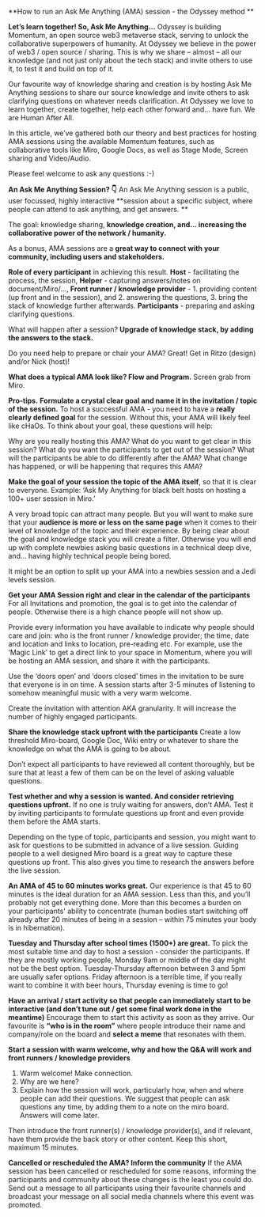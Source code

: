 **How to run an Ask Me Anything (AMA) session - the Odyssey method **

**Let’s learn together! So, Ask Me Anything…**
Odyssey is building Momentum, an open source web3 metaverse stack, serving to unlock the collaborative superpowers of humanity. At Odyssey we believe in the power of web3 / open source / sharing. This is why we share – almost – all our knowledge (and not just only about the tech stack) and invite others to use it, to test it and build on top of it. 

Our favourite way of knowledge sharing and creation is by hosting Ask Me Anything sessions to share our source knowledge and invite others to ask clarifying questions on whatever needs clarification. At Odyssey we love to learn together, create together, help each other forward and… have fun. We are Human After All.

In this article, we’ve gathered both our theory and best practices for hosting AMA sessions using the available Momentum features, such as collaborative tools like Miro, Google Docs, as well as Stage Mode, Screen sharing and Video/Audio. 

Please feel welcome to ask any questions :-)

**An Ask Me Anything Session? 👇**
An Ask Me Anything session is a public, user focussed, highly interactive **session about a specific subject, where people can attend to ask anything, and get answers. **

The goal: knowledge sharing, **knowledge creation, and… increasing the collaborative power of the network / humanity.**

As a bonus, AMA sessions are a **great way to connect with your community, including users and stakeholders.**

**Role of every participant** in achieving this result.
**Host** - facilitating the process, the session,
**Helper** - capturing answers/notes on document/Miro/…,
**Front runner / knowledge provider** - 1. providing content (up front and in the session), and 2. answering the questions, 3. bring the stack of knowledge further afterwards.
**Participants** - preparing and asking clarifying questions.

What will happen after a session? **Upgrade of knowledge stack, by adding the answers to the stack.**

Do you need help to prepare or chair your AMA? Great! Get in Ritzo (design) and/or Nick (host)!

**What does a typical AMA look like? Flow and Program.**
Screen grab from Miro.

**Pro-tips.**
**Formulate a crystal clear goal and name it in the invitation / topic of the session.**
To host a successful AMA - you need to have a **really clearly defined goal** for the session. Without this, your AMA will likely feel like cHaOs. To think about your goal, these questions will help:

Why are you really hosting this AMA?
What do you want to get clear in this session?
What do you want the participants to get out of the session?
What will the participants be able to do differently after the AMA?
What change has happened, or will be happening that requires this AMA?

**Make the goal of your session the topic of the AMA itself**, so that it is clear to everyone. Example: ‘Ask My Anything for black belt hosts on hosting a 100+ user session in Miro.’

A very broad topic can attract many people. But you will want to make sure that your **audience is more or less on the same page** when it comes to their level of knowledge of the topic and their experience. By being clear about the goal and knowledge stack you will create a filter. Otherwise you will end up with complete newbies asking basic questions in a technical deep dive, and… having highly technical people being bored.

It might be an option to split up your AMA into a newbies session and a Jedi levels session.

**Get your AMA Session right and clear in the calendar of the participants**
For all Invitations and promotion, the goal is to get into the calendar of people. Otherwise there is a high chance people will not show up.

Provide every information you have available to indicate why people should care and join: who is the front runner / knowledge provider; the time, date and location and links to location, pre-reading etc. For example, use the ‘Magic Link’ to get a direct link to your space in Momentum, where you will be hosting an AMA session, and share it with the participants.

Use the ‘doors open’ and ‘doors closed’ times in the invitation to be sure that everyone is in on time. A session starts after 3-5 minutes of listening to somehow meaningful music with a very warm welcome.

Create the invitation with attention AKA granularity. It will increase the number of highly engaged participants.

**Share the knowledge stack upfront with the participants**
Create a low threshold Miro-board, Google Doc, Wiki entry or whatever to share the knowledge on what the AMA is going to be about.

Don’t expect all participants to have reviewed all content thoroughly, but be sure that at least a few of them can be on the level of asking valuable questions.

**Test whether and why a session is wanted. And consider retrieving questions upfront.**
If no one is truly waiting for answers, don’t AMA. Test it by inviting participants to formulate questions up front and even provide them before the AMA starts.

Depending on the type of topic, participants and session, you might want to ask for questions to be submitted in advance of a live session. Guiding people to a well designed Miro board is a great way to capture these questions up front. This also gives you time to research the answers before the live session.

**An AMA of 45 to 60 minutes works great.**
Our experience is that 45 to 60 minutes is the ideal duration for an AMA session. Less than this, and you’ll probably not get everything done. More than this becomes a burden on your participants' ability to concentrate (human bodies start switching off already after 20 minutes of being in a session – within 75 minutes your body is in hibernation).

**Tuesday and Thursday after school times (1500+) are great.**
To pick the most suitable time and day to host a session - consider the participants. If they are mostly working people, Monday 9am or middle of the day might not be the best option. Tuesday-Thursday afternoon between 3 and 5pm are usually safer options. Friday afternoon is a terrible time, if you really want to combine it with beer hours, Thursday evening is time to go!

**Have an arrival / start activity so that people can immediately start to be interactive (and don’t tune out / get some final work done in the meantime)**
Encourage them to start this activity as soon as they arrive. Our favourite is **“who is in the room”** where people introduce their name and company/role on the board and **select a meme** that resonates with them.

**Start a session with warm welcome, why and how the Q&A will work and front runners / knowledge providers**
1. Warm welcome! Make connection.
2. Why are we here? 
3. Explain how the session will work, particularly how, when and where people can add their questions. We suggest that people can ask questions any time, by adding them to a note on the miro board. Answers will come later.

Then introduce the front runner(s) / knowledge provider(s), and if relevant, have them provide the back story or other content. Keep this short, maximum 15 minutes.

**Cancelled or rescheduled the AMA? Inform the community**
If the AMA session has been cancelled or rescheduled for some reasons, informing the participants and community about these changes is the least you could do. Send out a message to all participants using their favourite channels and broadcast your message on all social media channels where this event was promoted.
